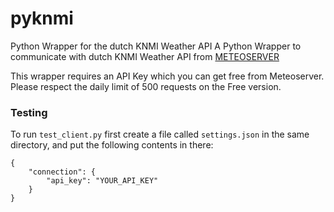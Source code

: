 # pyknmi
Python Wrapper for the dutch KNMI Weather API
A Python Wrapper to communicate with dutch KNMI Weather API from [METEOSERVER](https://meteoserver.nl)

This wrapper requires an API Key which you can get free from Meteoserver. Please respect the daily limit of 500 requests on the Free version.

### Testing
To run `test_client.py` first create a file called `settings.json` in the same directory, and put the following contents in there:

````
{
    "connection": {
        "api_key": "YOUR_API_KEY"
    }
}
````